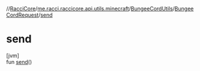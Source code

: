 //[RacciCore](../../../../index.md)/[me.racci.raccicore.api.utils.minecraft](../../index.md)/[BungeeCordUtils](../index.md)/[BungeeCordRequest](index.md)/[send](send.md)

# send

[jvm]\
fun [send](send.md)()
